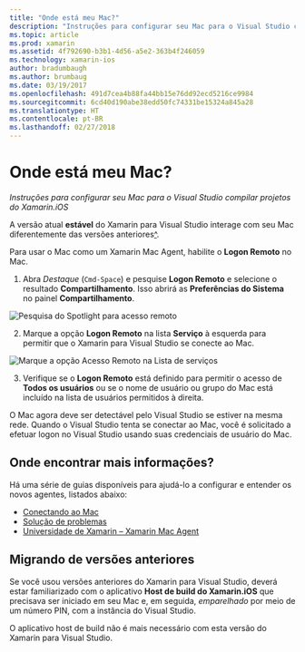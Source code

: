 ```yaml
---
title: "Onde está meu Mac?"
description: "Instruções para configurar seu Mac para o Visual Studio compilar projetos do Xamarin.iOS"
ms.topic: article
ms.prod: xamarin
ms.assetid: 4f792690-b3b1-4d56-a5e2-363b4f246059
ms.technology: xamarin-ios
author: bradumbaugh
ms.author: brumbaug
ms.date: 03/19/2017
ms.openlocfilehash: 491d7cea4b88fa44bb15e76dd92ecd5216ce9984
ms.sourcegitcommit: 6cd40d190abe38edd50fc74331be15324a845a28
ms.translationtype: HT
ms.contentlocale: pt-BR
ms.lasthandoff: 02/27/2018
---
```

# <a name="wheres-my-mac"></a>Onde está meu Mac?

_Instruções para configurar seu Mac para o Visual Studio compilar projetos do Xamarin.iOS_

A versão atual **estável** do Xamarin para Visual Studio interage com seu Mac diferentemente das versões anteriores[^](#earlier-versions).

Para usar o Mac como um Xamarin Mac Agent, habilite o **Logon Remoto** no Mac.

1. Abra *Destaque* (`Cmd-Space`) e pesquise **Logon Remoto** e selecione o resultado **Compartilhamento**. Isso abrirá as **Preferências do Sistema** no painel **Compartilhamento**.

  ![](visual-studio-ssh-images/spotlight.png "Pesquisa do Spotlight para acesso remoto")

2. Marque a opção **Logon Remoto** na lista **Serviço** à esquerda para permitir que o Xamarin para Visual Studio se conecte ao Mac.

  ![](visual-studio-ssh-images/sharing.png "Marque a opção Acesso Remoto na Lista de serviços")

3. Verifique se o **Logon Remoto** está definido para permitir o acesso de **Todos os usuários** ou se o nome de usuário ou grupo do Mac está incluído na lista de usuários permitidos à direita.

O Mac agora deve ser detectável pelo Visual Studio se estiver na mesma rede.
Quando o Visual Studio tenta se conectar ao Mac, você é solicitado a efetuar logon no Visual Studio usando suas credenciais de usuário do Mac.

## <a name="where-can-i-find-more-information"></a>Onde encontrar mais informações?

Há uma série de guias disponíveis para ajudá-lo a configurar e entender os novos agentes, listados abaixo:

- [Conectando ao Mac](~/ios/get-started/installation/windows/connecting-to-mac/index.md)
- [Solução de problemas](~/ios/get-started/installation/windows/connecting-to-mac/troubleshooting.md)
- [Universidade de Xamarin – Xamarin Mac Agent](https://university.xamarin.com/lightninglectures/xamarin-mac-agent)

<a name="earlier-versions" />

## <a name="migrating-from-previous-versions"></a>Migrando de versões anteriores

Se você usou versões anteriores do Xamarin para Visual Studio, deverá estar familiarizado com o aplicativo **Host de build do Xamarin.iOS** que precisava ser iniciado em seu Mac e, em seguida, *emparelhado* por meio de um número PIN, com a instância do Visual Studio.

O aplicativo host de build não é mais necessário com esta versão do Xamarin para Visual Studio.
